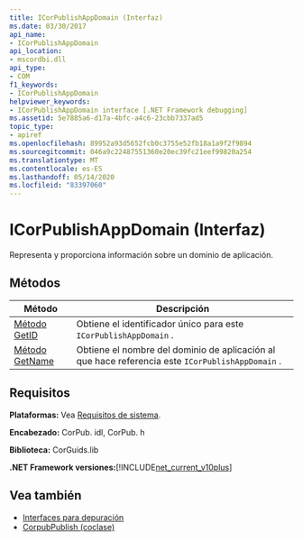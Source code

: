 ```yaml
---
title: ICorPublishAppDomain (Interfaz)
ms.date: 03/30/2017
api_name:
- ICorPublishAppDomain
api_location:
- mscordbi.dll
api_type:
- COM
f1_keywords:
- ICorPublishAppDomain
helpviewer_keywords:
- ICorPublishAppDomain interface [.NET Framework debugging]
ms.assetid: 5e7885a6-d17a-4bfc-a4c6-23cbb7337ad5
topic_type:
- apiref
ms.openlocfilehash: 89952a93d5652fcb0c3755e52fb18a1a9f2f9894
ms.sourcegitcommit: 046a9c22487551360e20ec39fc21eef99820a254
ms.translationtype: MT
ms.contentlocale: es-ES
ms.lasthandoff: 05/14/2020
ms.locfileid: "83397060"
---
```

# <a name="icorpublishappdomain-interface"></a>ICorPublishAppDomain (Interfaz)
Representa y proporciona información sobre un dominio de aplicación.  
  
## <a name="methods"></a>Métodos  
  
|Método|Descripción|  
|------------|-----------------|  
|[Método GetID](icorpublishappdomain-getid-method.md)|Obtiene el identificador único para este `ICorPublishAppDomain` .|  
|[Método GetName](icorpublishappdomain-getname-method.md)|Obtiene el nombre del dominio de aplicación al que hace referencia este `ICorPublishAppDomain` .|  
  
## <a name="requirements"></a>Requisitos  
 **Plataformas:** Vea [Requisitos de sistema](../../get-started/system-requirements.md).  
  
 **Encabezado:** CorPub. idl, CorPub. h  
  
 **Biblioteca:** CorGuids.lib  
  
 **.NET Framework versiones:**[!INCLUDE[net_current_v10plus](../../../../includes/net-current-v10plus-md.md)]  
  
## <a name="see-also"></a>Vea también

- [Interfaces para depuración](debugging-interfaces.md)
- [CorpubPublish (coclase)](corpubpublish-coclass.md)
